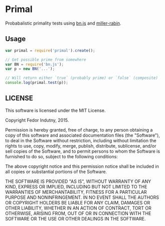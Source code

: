 # Primal

Probabalistic primality tests using [bn.js][0] and [miller-rabin][1].

## Usage

```javascript
var primal = require('primal').create();

// Get possible prime from somewhere
var BN = require('bn.js');
var p = new BN('...');

// Will return either `true` (probably prime) or `false` (composite)
console.log(primal.test(p));
```

## LICENSE

This software is licensed under the MIT License.

Copyright Fedor Indutny, 2015.

Permission is hereby granted, free of charge, to any person obtaining a
copy of this software and associated documentation files (the
"Software"), to deal in the Software without restriction, including
without limitation the rights to use, copy, modify, merge, publish,
distribute, sublicense, and/or sell copies of the Software, and to permit
persons to whom the Software is furnished to do so, subject to the
following conditions:

The above copyright notice and this permission notice shall be included
in all copies or substantial portions of the Software.

THE SOFTWARE IS PROVIDED "AS IS", WITHOUT WARRANTY OF ANY KIND, EXPRESS
OR IMPLIED, INCLUDING BUT NOT LIMITED TO THE WARRANTIES OF
MERCHANTABILITY, FITNESS FOR A PARTICULAR PURPOSE AND NONINFRINGEMENT. IN
NO EVENT SHALL THE AUTHORS OR COPYRIGHT HOLDERS BE LIABLE FOR ANY CLAIM,
DAMAGES OR OTHER LIABILITY, WHETHER IN AN ACTION OF CONTRACT, TORT OR
OTHERWISE, ARISING FROM, OUT OF OR IN CONNECTION WITH THE SOFTWARE OR THE
USE OR OTHER DEALINGS IN THE SOFTWARE.

[0]: https://github.com/indutny/bn.js
[1]: https://github.com/indutny/miller-rabin
